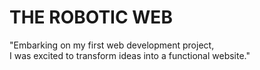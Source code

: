 # THE ROBOTIC WEB

"Embarking on my first web development project,<br>
I was excited to transform ideas into a functional website."
<br>

